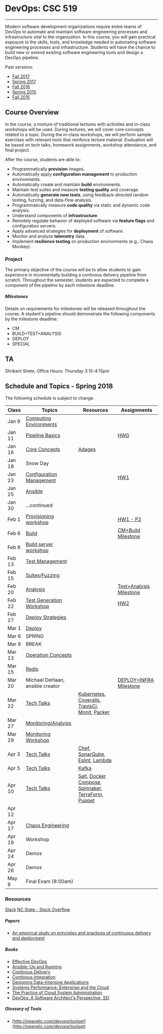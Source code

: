 # DevOps: CSC 519
-------------------------

Modern software development organizations require entire teams of DevOps to automate  and maintain software engineering processes and infrastructure vital to the organization. In this course, you will gain practical exposure to the skills, tools, and knowledge needed in automating software engineering processes and infrastructure. 
Students will have the chance to build new or extend existing software engineering tools and design a DevOps pipeline.

Past versions:
* [Fall 2017](https://github.com/CSC-DevOps/Course/tree/Fall2017)
* [Spring 2017](https://github.com/CSC-DevOps/Course/tree/Spring2017)
* [Fall 2016](https://github.com/CSC-DevOps/Course/tree/Fall2016)
* [Spring 2015 ](https://github.com/CSC-DevOps/Course/tree/Spring2015)
* [Fall 2015 ](https://github.com/CSC-DevOps/Course/tree/Fall2015)

## Course Overview

In the course, a mixture of traditional lectures with activities and in-class workshops will be used.  During lectures, we will cover core concepts related to a topic. During the in-class workshops, we will perform sample exercises with relevant tools that reinforce lecture material.  Evaluation will be based on tech talks, homework assignments, workshop attendance, and final project.

After the course, students are able to:

* Programmatically **provision** images.
* Automatically apply **configuration management** to production environments.
* Automatically create and maintain **build** environments.
* Maintain test suites and measure **testing quality** and coverage.
* Automatically **generate new tests**, using feedback-directed random testing, fuzzing, and data-flow analysis.
* Programmatically measure **code quality** via static and dynamic code analysis.
* Understand components of **infrastructure**.
* Remotely regulate behavior of deployed software via **feature flags** and configuration servers.
* Apply advanced strategies for **deployment** of software.
* Monitor and analyze **telemetry** data.
* Implement **resilience testing** on production environments (e.g., Chaos Monkey).

### Project

The primary objective of the course will be to allow students to gain experience in incrementally building a continous delivery pipeline from scratch.  Throughout the semester, students are expected to complete a component of the pipeline by each milestone deadline.

##### Milestones

Details on requirements for milestones will be released throughout the course.  A student's pipeline should demonstrate the following components by the milestone deadline:

* CM
* BUILD+TEST+ANALYSIS
* DEPLOY
* SPECIAL

## TA

Shrikant Shete, Office Hours: Thursday 3:15-4:15pm


## Schedule and Topics - Spring 2018

The following schedule is subject to change.

| Class    | Topics                           |  Resources | Assignments       |
|----------|----------------------------------|------------| ----------------  |
| Jan 9    | [Computing Environments](https://github.com/chrisparnin/ComputingEnvironmentsWorkshop) |            |                   |
| Jan 11   | [Pipeline Basics](Workshops/PipelineBasics.md)| | [HW0](HW/HW0-Pipelines.md)|
| Jan 16   | [Core Concepts](http://tiny.cc/CSC-DevOpsCore)|  [Adages](https://github.com/CSC-DevOps/Course/blob/master/Readings/AdagesI.pdf)        |
| Jan 18   | Snow Day                         |            |                   |
| Jan 23   | [Configuration Management](https://docs.google.com/presentation/d/1PO_QTieMkRvW9MDEIMVS0dD5bk50fK5fvSgj5zNyPfw/edit#slide=id.g117c3bc2e1_0_0)         |            |  [HW1](HW/HW1-C.md)              |
| Jan 25   | [Ansible](https://github.com/CSC-DevOps/CM#configuration-management-workshop)|            |                   |
| Jan 30   | ...continued                     |            |                   |
| Feb 1    | [Provisioning workshop](https://github.ncsu.edu/CSC-DevOps-Spring2015/ServersWorkshop)            |            |[HW1 - P2](HW/HW1-A.md)|
| Feb 6    | [Build](https://docs.google.com/presentation/d/1PeI-RbsisPtC8tbKMgtB3IDlffLjE6obQkp-tL0Cmsw/edit#slide=id.p)                            |            |[CM+Build Milestone](Project/CM.md)|
| Feb 8    | [Build server workshop](https://github.com/CSC-DevOps/Course/blob/master/Workshops/Build.md)            |            |                   |
| Feb 13   | [Test Management](https://docs.google.com/presentation/d/1Wv149dt56DAixTn5BqdyHwVxBWyHU1pk5ohL7jlVAWs/edit#slide=id.p)                  |            |                   |
| Feb 15   | [Suites](https://github.com/CSC-DevOps/TestSuites)/[Fuzzing](https://github.com/CSC-DevOps/Fuzzing)                   |            |                   |
| Feb 20   | [Analysis](https://docs.google.com/presentation/d/1EkfcbwXko9gvtel0t4GD_cpE4me-OAIwdYt0p_OAeIs/edit#slide=id.p)                         |            |  [Test+Analysis Milestone](Project/BuildTestAnalysis.md)                    |
| Feb 22   | [Test Generation Workshop](https://github.com/CSC-DevOps/TestGeneration)                  |            |  [HW2](HW/HW2.md)       |
| Feb 27   | [Deploy Strategies](https://docs.google.com/presentation/d/1J3oDEPSGzDGa0B41Ppe8yA02tYicSgstVXHU5mGxU5w/edit#slide=id.g1da8fd6af9_0_0)                |            |                   |
| Mar 1    | [Deploy](https://github.com/CSC-DevOps/Deployment)                           |            |                   |
| Mar 6    | SPRING                           |            |                   |
| Mar 8    | BREAK                            |            |                   |
| Mar 13   | [Operation Concepts](https://docs.google.com/presentation/d/19TYz-XK5ou3mZP9I5a_Hp44ZQ-MsLK27yQyUaR1D8tc/edit#slide=id.g3527d62d8d_0_0)               |            |                   |
| Mar 15   | [Redis](https://github.com/CSC-DevOps/Queues)                            |            |                   |
| Mar 20   | Michael DeHaan, ansible creator  |            |   [DEPLOY+INFRA Milestone](Project/M3.md)                |
| Mar 22   | [Tech Talks](TechTalks.md)                       | [Kubernetes](https://github.ncsu.edu/khchoksi/Kubernetes-Tech-Talk), [Coveralls](https://github.ncsu.edu/sssaha2/CoverallsDemo), [TravisCi](https://github.com/rjain9/TravisCI), [Monit](Monit), [Packer](https://github.ncsu.edu/ppatel16/PackerTechTalk)           |                   |
| Mar 27   | [Monitoring/Analysis](https://docs.google.com/presentation/d/1swei7oeXWZGnXe9gC1jlh4Gd1h9Ri6I6x2kTgKr1BVw/edit#slide=id.p)              |            |                   |
| Mar 29   | [Monitoring Workshop](https://github.com/CSC-DevOps/Monitoring)                                 |            |                   |
| Apr 3    | [Tech Talks](TechTalks.md)                       | [Chef](https://github.ncsu.edu/dguttik/Chef-repo), [SonarQube](https://github.ncsu.edu/rcoutin/SonarQube), [Eslint](https://github.ncsu.edu/davitond/Eslint), [Lambda](https://github.com/AnkurSaxena135/AWS-Lambda-TechTalk)           |                   |
| Apr 5    | [Tech Talks](TechTalks.md)                       |  [Kafka](https://github.ncsu.edu/bramesh/KafkaDemo)          |                   |
| Apr 10   | [Tech Talks](TechTalks.md)                       | [Salt](https://github.ncsu.edu/kjadhav/salt-techtalk), [Docker Compose](https://github.ncsu.edu/itrust-no-one/tech-talk), [Spinnaker](https://github.ncsu.edu/scbutle2/tech-talk), [TerraForm](https://github.ncsu.edu/jbinkrot/terraform-tech-talk), [Puppet](https://github.ncsu.edu/dpatel12/DevOps-Puppet-Techtalk)           |                   |
| Apr 12   |                 |            |                   |
| Apr 17   | [Chaos Engineering](https://docs.google.com/presentation/d/1ZVRquK72cxqqSIY0OWU9wnA33UKDEPWz5UIcM2YBtJQ/edit#slide=id.p)                                 |            |                   |
| Apr 19   | Workshop                         |            |                   |
| Apr 24   | Demos                            |            |                   |
| Apr 26   | Demos                            |            |                   |
| May 8    | Final Exam (8:00am)              |            |                   |

### Resources

[Slack](https://csc519-spring2018.slack.com/)
[NC State - Stack Overflow](https://stackoverflow.com/c/ncsu/)

##### Papers

* [An empirical study on principles and practices of continuous delivery and deployment](https://peerj.com/preprints/1889.pdf)

##### Books

* [Effective DevOps](https://www.amazon.com/Effective-DevOps-Building-Collaboration-Affinity/dp/1491926309)
* [Ansible: Up and Running](http://www.ansiblebook.com/)
* [Continous Delivery](http://continuousdelivery.com/)
* [Continous Integration](http://www.amazon.com/Continuous-Integration-Improving-Software-Reducing/dp/0321336380)
* [Designing Data-Intensive Applications](http://dataintensive.net/)
* [Systems Performance: Enterprise and the Cloud](http://www.brendangregg.com/sysperfbook.html)
* [The Practice of Cloud System Administration](http://the-cloud-book.com/)
* [DevOps: A Software Architect's Perspective, SEI](http://www.amazon.com/DevOps-Software-Architects-Perspective-Engineering/dp/0134049845)

##### Glossary of Tools

* [http://newrelic.com/devops/toolset](http://newrelic.com/devops/toolset)
